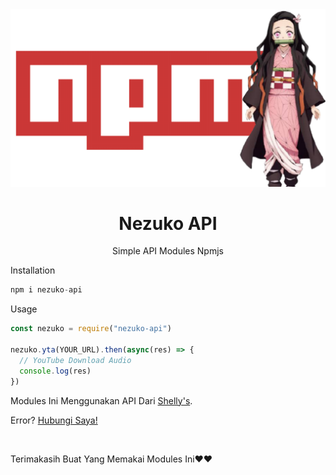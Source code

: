 <img src="img/image.png" />

<h1 align="center">Nezuko API</h1>
<p align="center">Simple API Modules Npmjs</p>

Installation
```js
npm i nezuko-api
```
Usage
```js
const nezuko = require("nezuko-api")

nezuko.yta(YOUR_URL).then(async(res) => {
  // YouTube Download Audio
  console.log(res)
})
```

Modules Ini Menggunakan API Dari <a href="https://shellys-chan.herokuapp.com/api/">Shelly's</a>.

Error? <a href="https://wa.me/62895429419944">Hubungi Saya!</a>

<br>

Terimakasih Buat Yang Memakai Modules Ini❤️❤️
